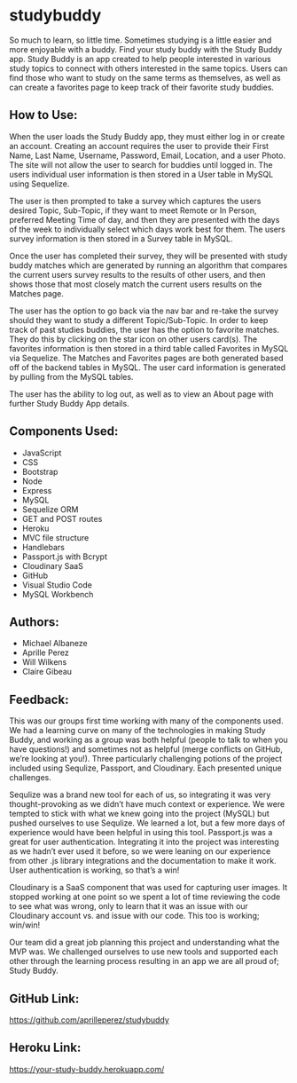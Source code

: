 # studybuddy

So much to learn, so little time. Sometimes studying is a little easier and more enjoyable with a buddy. Find your study buddy with the Study Buddy app.
Study Buddy is an app created to help people interested in various study topics to connect with others interested in the same topics. Users can find those who want to study on the same terms as themselves, as well as can create a favorites page to keep track of their favorite study buddies. 

## How to Use:
When the user loads the Study Buddy app, they must either log in or create an account. Creating an account requires the user to provide their First Name, Last Name, Username, Password, Email, Location, and a user Photo. The site will not allow the user to search for buddies until logged in. The users individual user information is then stored in a User table in MySQL using Sequelize. 

The user is then prompted to take a survey which captures the users desired Topic, Sub-Topic, if they want to meet Remote or In Person, preferred Meeting Time of day, and then they are presented with the days of the week to individually select which days work best for them. The users survey information is then stored in a Survey table in MySQL. 

Once the user has completed their survey, they will be presented with study buddy matches which are generated by running an algorithm that compares the current users survey results to the results of other users, and then shows those that most closely match the current users results on the Matches page. 

The user has the option to go back via the nav bar and re-take the survey should they want to study a different Topic/Sub-Topic. In order to keep track of past studies buddies, the user has the option to favorite matches. They do this by clicking on the star icon on other users card(s). The favorites information is then stored in a third table called Favorites in MySQL via Sequelize.
The Matches and Favorites pages are both generated based off of the backend tables in MySQL. The user card information is generated by pulling from the MySQL tables. 

The user has the ability to log out, as well as to view an About page with further Study Buddy App details. 

## Components Used:
* JavaScript
* CSS
* Bootstrap
* Node
* Express
* MySQL
* Sequelize ORM
* GET and POST routes
* Heroku
* MVC file structure
* Handlebars
* Passport.js with Bcrypt
* Cloudinary SaaS
* GitHub
* Visual Studio Code
* MySQL Workbench

## Authors:
* Michael Albaneze
* Aprille Perez
* Will Wilkens
* Claire Gibeau

## Feedback:
This was our groups first time working with many of the components used. We had a learning curve on many of the technologies in making Study Buddy, and working as a group was both helpful (people to talk to when you have questions!) and sometimes not as helpful (merge conflicts on GitHub, we’re looking at you!). Three particularly challenging potions of the project included using Sequlize, Passport, and Cloudinary. Each presented unique challenges. 

Sequlize was a brand new tool for each of us, so integrating it was very thought-provoking as we didn’t have much context or experience. We were tempted to stick with what we knew going into the project (MySQL) but pushed ourselves to use Sequlize. We learned a lot, but a few more days of experience would have been helpful in using this tool. 
Passport.js was a great for user authentication. Integrating it into the project was interesting as we hadn’t ever used it before, so we were leaning on our experience from other .js library integrations and the documentation to make it work. User authentication is working, so that’s a win!

Cloudinary is a SaaS component that was used for capturing user images. It stopped working at one point so we spent a lot of time reviewing the code to see what was wrong, only to learn that it was an issue with our Cloudinary account vs. and issue with our code. This too is working; win/win!

Our team did a great job planning this project and understanding what the MVP was. We challenged ourselves to use new tools and supported each other through the learning process resulting in an app we are all proud of; Study Buddy. 


## GitHub Link:
https://github.com/aprilleperez/studybuddy

## Heroku Link: 
https://your-study-buddy.herokuapp.com/

